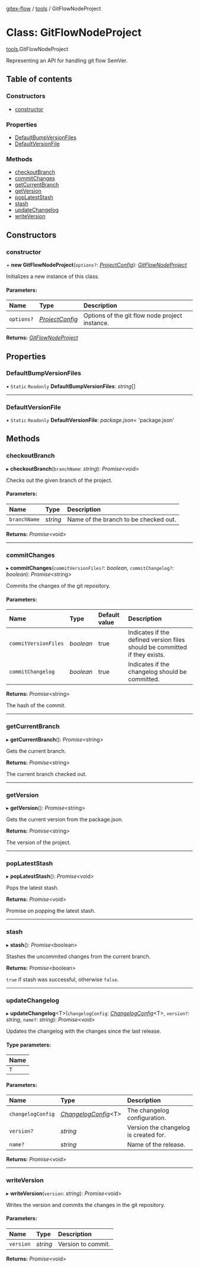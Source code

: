[gitex-flow](../README.md) / [tools](../modules/tools.md) / GitFlowNodeProject

# Class: GitFlowNodeProject

[tools](../modules/tools.md).GitFlowNodeProject

Representing an API for handling git flow SemVer.

## Table of contents

### Constructors

- [constructor](tools.gitflownodeproject.md#constructor)

### Properties

- [DefaultBumpVersionFiles](tools.gitflownodeproject.md#defaultbumpversionfiles)
- [DefaultVersionFile](tools.gitflownodeproject.md#defaultversionfile)

### Methods

- [checkoutBranch](tools.gitflownodeproject.md#checkoutbranch)
- [commitChanges](tools.gitflownodeproject.md#commitchanges)
- [getCurrentBranch](tools.gitflownodeproject.md#getcurrentbranch)
- [getVersion](tools.gitflownodeproject.md#getversion)
- [popLatestStash](tools.gitflownodeproject.md#poplateststash)
- [stash](tools.gitflownodeproject.md#stash)
- [updateChangelog](tools.gitflownodeproject.md#updatechangelog)
- [writeVersion](tools.gitflownodeproject.md#writeversion)

## Constructors

### constructor

\+ **new GitFlowNodeProject**(`options?`: [*ProjectConfig*](../interfaces/configs.projectconfig.md)): [*GitFlowNodeProject*](tools.gitflownodeproject.md)

Initializes a new instance of this class.

#### Parameters:

Name | Type | Description |
:------ | :------ | :------ |
`options?` | [*ProjectConfig*](../interfaces/configs.projectconfig.md) | Options of the git flow node project instance.    |

**Returns:** [*GitFlowNodeProject*](tools.gitflownodeproject.md)

## Properties

### DefaultBumpVersionFiles

▪ `Static` `Readonly` **DefaultBumpVersionFiles**: *string*[]

___

### DefaultVersionFile

▪ `Static` `Readonly` **DefaultVersionFile**: *package.json*= 'package.json'

## Methods

### checkoutBranch

▸ **checkoutBranch**(`branchName`: *string*): *Promise*<void\>

Checks out the given branch of the project.

#### Parameters:

Name | Type | Description |
:------ | :------ | :------ |
`branchName` | *string* | Name of the branch to be checked out.    |

**Returns:** *Promise*<void\>

___

### commitChanges

▸ **commitChanges**(`commitVersionFiles?`: *boolean*, `commitChangelog?`: *boolean*): *Promise*<string\>

Commits the changes of the git repository.

#### Parameters:

Name | Type | Default value | Description |
:------ | :------ | :------ | :------ |
`commitVersionFiles` | *boolean* | true | Indicates if the defined version files should be committed if they exists.   |
`commitChangelog` | *boolean* | true | Indicates if the changelog should be committed.    |

**Returns:** *Promise*<string\>

The hash of the commit.

___

### getCurrentBranch

▸ **getCurrentBranch**(): *Promise*<string\>

Gets the current branch.

**Returns:** *Promise*<string\>

The current branch checked out.

___

### getVersion

▸ **getVersion**(): *Promise*<string\>

Gets the current version from the package.json.

**Returns:** *Promise*<string\>

The version of the project.

___

### popLatestStash

▸ **popLatestStash**(): *Promise*<void\>

Pops the latest stash.

**Returns:** *Promise*<void\>

Promise on popping the latest stash.

___

### stash

▸ **stash**(): *Promise*<boolean\>

Stashes the uncommited changes from the current branch.

**Returns:** *Promise*<boolean\>

`true` if stash was successful, otherwise `false`.

___

### updateChangelog

▸ **updateChangelog**<T\>(`changelogConfig`: [*ChangelogConfig*](../modules/configs.md#changelogconfig)<T\>, `version?`: *string*, `name?`: *string*): *Promise*<void\>

Updates the changelog with the changes since the last release.

#### Type parameters:

Name |
:------ |
`T` |

#### Parameters:

Name | Type | Description |
:------ | :------ | :------ |
`changelogConfig` | [*ChangelogConfig*](../modules/configs.md#changelogconfig)<T\> | The changelog configuration.   |
`version?` | *string* | Version the changelog is created for.   |
`name?` | *string* | Name of the release.    |

**Returns:** *Promise*<void\>

___

### writeVersion

▸ **writeVersion**(`version`: *string*): *Promise*<void\>

 Writes the version and commits the changes in the git repository.

#### Parameters:

Name | Type | Description |
:------ | :------ | :------ |
`version` | *string* | Version to commit.    |

**Returns:** *Promise*<void\>
